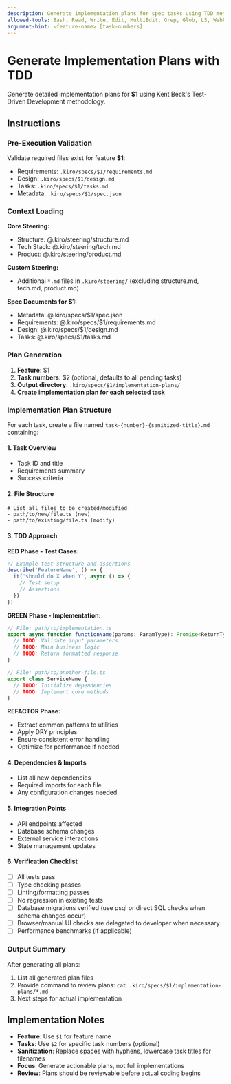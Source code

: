 ```yaml
---
description: Generate implementation plans for spec tasks using TDD methodology
allowed-tools: Bash, Read, Write, Edit, MultiEdit, Grep, Glob, LS, WebFetch, WebSearch
argument-hint: <feature-name> [task-numbers]
---
```


# Generate Implementation Plans with TDD

Generate detailed implementation plans for **$1** using Kent Beck's Test-Driven Development methodology.

## Instructions

### Pre-Execution Validation
Validate required files exist for feature **$1**:
- Requirements: `.kiro/specs/$1/requirements.md`
- Design: `.kiro/specs/$1/design.md`  
- Tasks: `.kiro/specs/$1/tasks.md`
- Metadata: `.kiro/specs/$1/spec.json`

### Context Loading

**Core Steering:**
- Structure: @.kiro/steering/structure.md
- Tech Stack: @.kiro/steering/tech.md  
- Product: @.kiro/steering/product.md

**Custom Steering:**
- Additional `*.md` files in `.kiro/steering/` (excluding structure.md, tech.md, product.md)

**Spec Documents for $1:**
- Metadata: @.kiro/specs/$1/spec.json
- Requirements: @.kiro/specs/$1/requirements.md
- Design: @.kiro/specs/$1/design.md
- Tasks: @.kiro/specs/$1/tasks.md

### Plan Generation
1. **Feature**: $1  
2. **Task numbers**: $2 (optional, defaults to all pending tasks)
3. **Output directory**: `.kiro/specs/$1/implementation-plans/`
4. **Create implementation plan for each selected task**

### Implementation Plan Structure
For each task, create a file named `task-{number}-{sanitized-title}.md` containing:

#### 1. Task Overview
- Task ID and title
- Requirements summary
- Success criteria

#### 2. File Structure
```
# List all files to be created/modified
- path/to/new/file.ts (new)
- path/to/existing/file.ts (modify)
```

#### 3. TDD Approach

**RED Phase - Test Cases:**
```typescript
// Example test structure and assertions
describe('FeatureName', () => {
  it('should do X when Y', async () => {
    // Test setup
    // Assertions
  })
})
```

**GREEN Phase - Implementation:**
```typescript
// File: path/to/implementation.ts
export async function functionName(params: ParamType): Promise<ReturnType> {
  // TODO: Validate input parameters
  // TODO: Main business logic
  // TODO: Return formatted response
}

// File: path/to/another-file.ts
export class ServiceName {
  // TODO: Initialize dependencies
  // TODO: Implement core methods
}
```

**REFACTOR Phase:**
- Extract common patterns to utilities
- Apply DRY principles
- Ensure consistent error handling
- Optimize for performance if needed

#### 4. Dependencies & Imports
- List all new dependencies
- Required imports for each file
- Any configuration changes needed

#### 5. Integration Points
- API endpoints affected
- Database schema changes
- External service interactions
- State management updates

#### 6. Verification Checklist
- [ ] All tests pass
- [ ] Type checking passes
- [ ] Linting/formatting passes
- [ ] No regression in existing tests
- [ ] Database migrations verified (use psql or direct SQL checks when schema changes occur)
- [ ] Browser/manual UI checks are delegated to developer when necessary
- [ ] Performance benchmarks (if applicable)

### Output Summary
After generating all plans:
1. List all generated plan files
2. Provide command to review plans: `cat .kiro/specs/$1/implementation-plans/*.md`
3. Next steps for actual implementation

## Implementation Notes

- **Feature**: Use `$1` for feature name
- **Tasks**: Use `$2` for specific task numbers (optional)
- **Sanitization**: Replace spaces with hyphens, lowercase task titles for filenames
- **Focus**: Generate actionable plans, not full implementations
- **Review**: Plans should be reviewable before actual coding begins